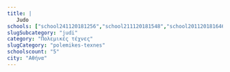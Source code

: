 ```yaml
---
title: |
   Judo
schools: ["school241120181256","school211120181548","school201120181646","school021220182315","school021220181115"]
slugSubcategory: "judi"
category: "Πολεμικές τέχνες"
slugCategory: "polemikes-texnes"
schoolscount: "5"
city: "Αθήνα"
---
```



